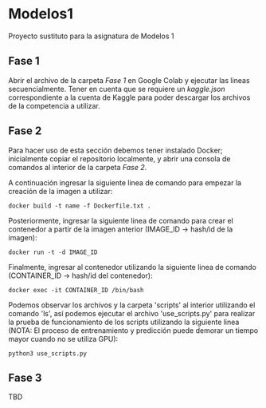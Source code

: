 # Modelos1
Proyecto sustituto para la asignatura de Modelos 1

## Fase 1
Abrir el archivo de la carpeta *Fase 1* en Google Colab y ejecutar las lineas secuencialmente. Tener en cuenta que se requiere un *kaggle.json* correspondiente a la cuenta de Kaggle para poder descargar los archivos de la competencia a utilizar.

## Fase 2
Para hacer uso de esta sección debemos tener instalado Docker; inicialmente copiar el repositorio localmente, y abrir una consola de comandos al interior de la carpeta *Fase 2*.

A continuación ingresar la siguiente linea de comando para empezar la creación de la imagen a utilizar:
```
docker build -t name -f Dockerfile.txt .
```

Posteriormente, ingresar la siguiente linea de comando para crear el contenedor a partir de la imagen anterior (IMAGE_ID -> hash/id de la imagen):
```
docker run -t -d IMAGE_ID
```

Finalmente, ingresar al contenedor utilizando la siguiente linea de comando (CONTAINER_ID -> hash/id del contenedor):
```
docker exec -it CONTAINER_ID /bin/bash
```

Podemos observar los archivos y la carpeta 'scripts' al interior utilizando el comando 'ls', así podemos ejecutar el archivo 'use_scripts.py' para realizar la prueba de funcionamiento de los scripts utilizando la siguiente linea (NOTA: El proceso de entrenamiento y predicción puede demorar un tiempo mayor cuando no se utiliza GPU):
```
python3 use_scripts.py
```

## Fase 3
TBD
